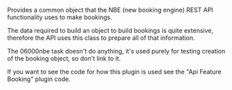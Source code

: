 Provides a common object that the NBE (new booking engine) REST API functionality uses to make bookings.

The data required to build an object to build bookings is quite extensive, therefore the API uses this class to prepare all of that information.

The 06000nbe task doesn't do anything, it's used purely for testing creation of the booking object, so don't link to it.

If you want to see the code for how this plugin is used see the "Api Feature Booking" plugin code. 

